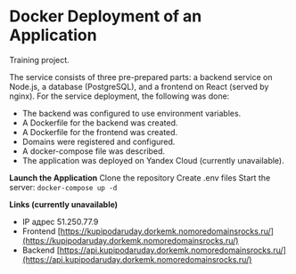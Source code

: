 # Docker Deployment of an Application
Training project.

The service consists of three pre-prepared parts: a backend service on Node.js, a database (PostgreSQL), and a frontend on React (served by nginx).
For the service deployment, the following was done:

- The backend was configured to use environment variables.
- A Dockerfile for the backend was created.
- A Dockerfile for the frontend was created.
- Domains were registered and configured.
- A docker-compose file was described.
- The application was deployed on Yandex Cloud (currently unavailable).

**Launch the Application**
Clone the repository
Create .env files
Start the server: ```docker-compose up -d```

**Links (currently unavailable)**
- IP адрес 51.250.77.9
- Frontend [https://kupipodaruday.dorkemk.nomoredomainsrocks.ru/](https://kupipodaruday.dorkemk.nomoredomainsrocks.ru/)
- Backend [https://api.kupipodaruday.dorkemk.nomoredomainsrocks.ru/](https://api.kupipodaruday.dorkemk.nomoredomainsrocks.ru/)
